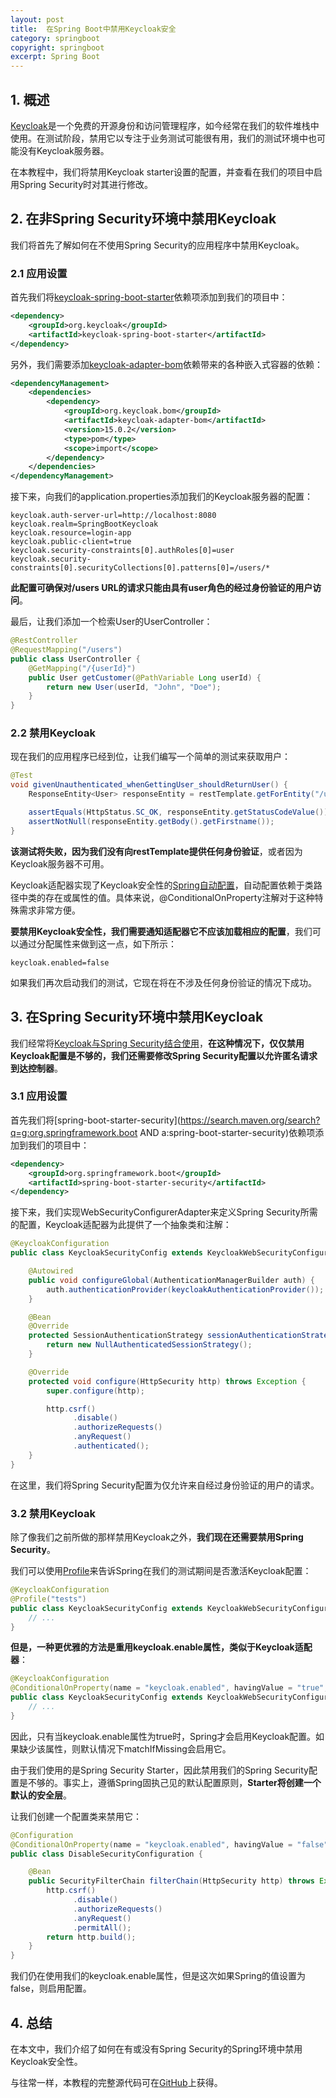 ```yaml
---
layout: post
title:  在Spring Boot中禁用Keycloak安全
category: springboot
copyright: springboot
excerpt: Spring Boot
---
```


## 1. 概述

[Keycloak]()是一个免费的开源身份和访问管理程序，如今经常在我们的软件堆栈中使用。在测试阶段，禁用它以专注于业务测试可能很有用，我们的测试环境中也可能没有Keycloak服务器。

在本教程中，我们将禁用Keycloak starter设置的配置，并查看在我们的项目中启用Spring Security时对其进行修改。

## 2. 在非Spring Security环境中禁用Keycloak

我们将首先了解如何在不使用Spring Security的应用程序中禁用Keycloak。

### 2.1 应用设置

首先我们将[keycloak-spring-boot-starter](https://search.maven.org/search?q=keycloak-spring-boot-starter)依赖项添加到我们的项目中：

```xml
<dependency>
    <groupId>org.keycloak</groupId>
    <artifactId>keycloak-spring-boot-starter</artifactId>
</dependency>
```

另外，我们需要添加[keycloak-adapter-bom](https://search.maven.org/search?q=keycloak-adapter-bom)依赖带来的各种嵌入式容器的依赖：

```xml
<dependencyManagement>
    <dependencies>
        <dependency>
            <groupId>org.keycloak.bom</groupId>
            <artifactId>keycloak-adapter-bom</artifactId>
            <version>15.0.2</version>
            <type>pom</type>
            <scope>import</scope>
        </dependency>
    </dependencies>
</dependencyManagement>
```

接下来，向我们的application.properties添加我们的Keycloak服务器的配置：

```properties
keycloak.auth-server-url=http://localhost:8080
keycloak.realm=SpringBootKeycloak
keycloak.resource=login-app
keycloak.public-client=true
keycloak.security-constraints[0].authRoles[0]=user
keycloak.security-constraints[0].securityCollections[0].patterns[0]=/users/*
```

**此配置可确保对/users URL的请求只能由具有user角色的经过身份验证的用户访问**。

最后，让我们添加一个检索User的UserController：

```java
@RestController
@RequestMapping("/users")
public class UserController {
    @GetMapping("/{userId}")
    public User getCustomer(@PathVariable Long userId) {
        return new User(userId, "John", "Doe");
    }
}
```

### 2.2 禁用Keycloak

现在我们的应用程序已经到位，让我们编写一个简单的测试来获取用户：

```java
@Test
void givenUnauthenticated_whenGettingUser_shouldReturnUser() {
    ResponseEntity<User> responseEntity = restTemplate.getForEntity("/users/1", User.class);

    assertEquals(HttpStatus.SC_OK, responseEntity.getStatusCodeValue());
    assertNotNull(responseEntity.getBody().getFirstname());
}
```

**该测试将失败，因为我们没有向restTemplate提供任何身份验证**，或者因为Keycloak服务器不可用。

Keycloak适配器实现了Keycloak安全性的[Spring自动配置](https://docs.spring.io/spring-boot/docs/current/reference/html/using.html#using.auto-configuration)，自动配置依赖于类路径中类的存在或属性的值。具体来说，@ConditionalOnProperty注解对于这种特殊需求非常方便。

**要禁用Keycloak安全性，我们需要通知适配器它不应该加载相应的配置**，我们可以通过分配属性来做到这一点，如下所示：

```properties
keycloak.enabled=false
```

如果我们再次启动我们的测试，它现在将在不涉及任何身份验证的情况下成功。

## 3. 在Spring Security环境中禁用Keycloak

我们经常将[Keycloak与Spring Security结合使用]()，**在这种情况下，仅仅禁用Keycloak配置是不够的，我们还需要修改Spring Security配置以允许匿名请求到达控制器**。

### 3.1 应用设置

首先我们将[spring-boot-starter-security](https://search.maven.org/search?q=g:org.springframework.boot AND a:spring-boot-starter-security)依赖项添加到我们的项目中：

```xml
<dependency>
    <groupId>org.springframework.boot</groupId>
    <artifactId>spring-boot-starter-security</artifactId>
</dependency>
```

接下来，我们实现WebSecurityConfigurerAdapter来定义Spring Security所需的配置，Keycloak适配器为此提供了一个抽象类和注解：

```java
@KeycloakConfiguration
public class KeycloakSecurityConfig extends KeycloakWebSecurityConfigurerAdapter {

    @Autowired
    public void configureGlobal(AuthenticationManagerBuilder auth) {
        auth.authenticationProvider(keycloakAuthenticationProvider());
    }

    @Bean
    @Override
    protected SessionAuthenticationStrategy sessionAuthenticationStrategy() {
        return new NullAuthenticatedSessionStrategy();
    }

    @Override
    protected void configure(HttpSecurity http) throws Exception {
        super.configure(http);

        http.csrf()
              .disable()
              .authorizeRequests()
              .anyRequest()
              .authenticated();
    }
}
```

在这里，我们将Spring Security配置为仅允许来自经过身份验证的用户的请求。

### 3.2 禁用Keycloak

除了像我们之前所做的那样禁用Keycloak之外，**我们现在还需要禁用Spring Security**。

我们可以使用[Profile]()来告诉Spring在我们的测试期间是否激活Keycloak配置：

```java
@KeycloakConfiguration
@Profile("tests")
public class KeycloakSecurityConfig extends KeycloakWebSecurityConfigurerAdapter {
    // ...
}
```

**但是，一种更优雅的方法是重用keycloak.enable属性，类似于Keycloak适配器**：

```java
@KeycloakConfiguration
@ConditionalOnProperty(name = "keycloak.enabled", havingValue = "true", matchIfMissing = true)
public class KeycloakSecurityConfig extends KeycloakWebSecurityConfigurerAdapter {
    // ...
}
```

因此，只有当keycloak.enable属性为true时，Spring才会启用Keycloak配置。如果缺少该属性，则默认情况下matchIfMissing会启用它。

由于我们使用的是Spring Security Starter，因此禁用我们的Spring Security配置是不够的。事实上，遵循Spring固执己见的默认配置原则，**Starter将创建一个默认的安全层**。

让我们创建一个配置类来禁用它：

```java
@Configuration
@ConditionalOnProperty(name = "keycloak.enabled", havingValue = "false")
public class DisableSecurityConfiguration {

    @Bean
    public SecurityFilterChain filterChain(HttpSecurity http) throws Exception {
        http.csrf()
              .disable()
              .authorizeRequests()
              .anyRequest()
              .permitAll();
        return http.build();
    }
}
```

我们仍在使用我们的keycloak.enable属性，但是这次如果Spring的值设置为false，则启用配置。

## 4. 总结

在本文中，我们介绍了如何在有或没有Spring Security的Spring环境中禁用Keycloak安全性。

与往常一样，本教程的完整源代码可在[GitHub](https://github.com/tuyucheng7/taketoday-tutorial4j/tree/master/spring-boot-modules/spring-boot-keycloak-2)上获得。